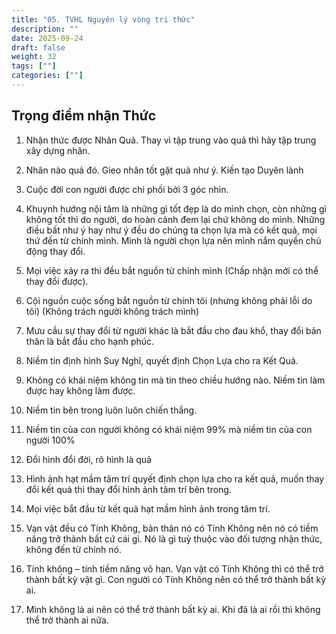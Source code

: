```yaml
---
title: "05. TVHL Nguyên lý vòng tri thức"
description: ""
date: 2025-09-24
draft: false
weight: 32
tags: [""]
categories: [""]
---
```


<!-- # 1. TVHL Nhận thức về nhân quả -->

## Trọng điểm nhận Thức

1. Nhận thức được Nhân Quả. Thay vì tập trung vào quả thì hãy tập trung xây dựng nhân.

2. Nhân nào quả đó. Gieo nhân tốt gặt quả như ý. Kiến tạo Duyên lành

3. Cuộc đời con người được chi phối bởi 3 góc nhìn.

4. Khuynh hướng nội tâm là những gì tốt đẹp là do mình chọn, còn những gì không tốt thì do người, do hoàn cảnh đem lại chứ không do mình. Những điều bất như ý hay như ý đều do chúng ta chọn lựa mà có kết quả, mọi thứ đến từ chính mình. Mình là người chọn lựa nên mình nắm quyền chủ động thay đổi.

5. Mọi việc xảy ra thì đều bắt nguồn từ chính mình (Chấp nhận mới có thể thay đổi được).

6. Cội nguồn cuộc sống bắt nguồn từ chính tôi (nhưng không phải lỗi do tôi) (Không trách người không trách mình)

7. Mưu cầu sự thay đổi từ người khác là bắt đầu cho đau khổ, thay đổi bản thân là bắt đầu cho hạnh phúc.

8. Niềm tin định hình Suy Nghĩ, quyết định Chọn Lựa cho ra Kết Quả.

9. Không có khái niệm không tin mà tin theo chiều hướng nào. Niềm tin làm được hay không làm được.

10. Niềm tin bên trong luôn luôn chiến thắng.

11. Niềm tin của con người không có khái niệm 99% mà niềm tin của con người 100%

12. Đổi hình đổi đời, rõ hình là quả

13. Hình ảnh hạt mầm tâm trí quyết định chọn lựa cho ra kết quả, muốn thay đổi kết quả thì thay đổi hình ảnh tâm trí bên trong.

14. Mọi việc bắt đầu từ kết quả hạt mầm hình ảnh trong tâm trí.

15. Vạn vật đều có Tính Không, bản thân nó có Tính Không nên nó có tiềm năng trở thành bất cứ cái gì. Nó là gì tuỳ thuộc vào đối tượng nhận thức, không đến từ chính nó.

16. Tính không – tính tiềm năng vô hạn. Vạn vật có Tính Không thì có thể trở thành bất kỳ vật gì. Con người có Tính Không nên có thể trở thành bất kỳ ai.

17. Mình không là ai nên có thể trở thành bất kỳ ai. Khi đã là ai rồi thì không thể trở thành ai nữa.